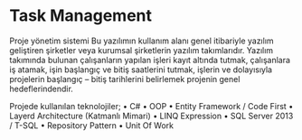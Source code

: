 # Task Management
Proje yönetim sistemi
Bu yazılımın kullanım alanı genel itibariyle yazılım geliştiren şirketler veya kurumsal şirketlerin yazılım takımlarıdır. Yazılım takımında bulunan çalışanların yapılan işleri kayıt altında tutmak, çalışanlara iş atamak, işin başlangıç ve bitiş saatlerini tutmak, işlerin ve dolayısıyla projelerin başlangıç – bitiş tarihlerini belirlemek projenin genel hedeflerindendir.

Projede kullanılan teknolojiler;
•	C#
•	OOP
•	Entity Framework / Code First
•	Layerd Architecture (Katmanlı Mimari)
•	LINQ Expression
•	SQL Server 2013 / T-SQL
•	Repository Pattern
•	Unit Of Work

